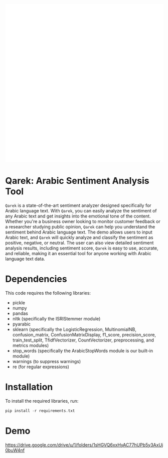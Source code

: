 ![alt text](PicsArt_03-27-03.24.51.png)


# Qarek: Arabic Sentiment Analysis Tool
`Qarek` is a state-of-the-art sentiment analyzer designed specifically for Arabic language text. With `Qarek`, you can easily analyze the sentiment of any Arabic text and get insights into the emotional tone of the content. Whether you're a business owner looking to monitor customer feedback or a researcher studying public opinion, `Qarek` can help you understand the sentiment behind Arabic language text. The demo allows users to input Arabic text, and `Qarek` will quickly analyze and classify the sentiment as positive, negative, or neutral. The user can also view detailed sentiment analysis results, including sentiment score, `Qarek` is easy to use, accurate, and reliable, making it an essential tool for anyone working with Arabic language text data.

# Dependencies
This code requires the following libraries:   
* pickle
* numpy
* pandas
* nltk (specifically the ISRIStemmer module)
* pyarabic
* sklearn (specifically the LogisticRegression, MultinomialNB, confusion_matrix, ConfusionMatrixDisplay, f1_score, precision_score, train_test_split, TfidfVectorizer, CountVectorizer, preprocessing, and metrics modules)
* stop_words (specifically the ArabicStopWords module is our built-in module)
* warnings (to suppress warnings)
* re (for regular expressions)
# Installation
To install the required libraries, run:
```c
pip install -r requirements.txt
```
# Demo
https://drive.google.com/drive/u/1/folders/1sHGVQ6xxHyAC77hUPb5y3AxUj0buW4nf
